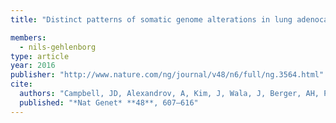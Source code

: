 ```yaml
---
title: "Distinct patterns of somatic genome alterations in lung adenocarcinomas and squamous cell carcinomas"

members:
  - nils-gehlenborg
type: article
year: 2016
publisher: "http://www.nature.com/ng/journal/v48/n6/full/ng.3564.html"
cite:
  authors: "Campbell, JD, Alexandrov, A, Kim, J, Wala, J, Berger, AH, Pedamallu, CS, Shukla, SA, Guo, G, Brooks, AN, Murray, BA, Imielinski, M, Hu, X, Ling, S, Akbani, R, Rosenberg, M, Cibulskis, C, Ramachandran, A, Collisson, EA, Kwiatkowski, DJ, Lawrence, MS, Weinstein, JN, Verhaak, RGW, Wu, CJ, Hammerman, PS, Cherniack, AD, Getz, G, Cancer Genome Atlas Research Network (incl. N Gehlenborg), Artyomov, MN, Schreiber, R, Govindan, R, Meyerson, M."
  published: "*Nat Genet* **48**, 607–616"
---
```

